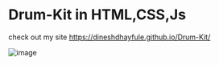 # Drum-Kit in HTML,CSS,Js

check out my site  https://dineshdhayfule.github.io/Drum-Kit/


 ![image](https://github.com/dineshdhayfule/Drum-Kit/assets/109637254/b4b010df-a768-416f-b526-b1e9d446fc16)
